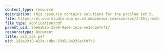 ```yaml
---
content_type: resource
description: This resource contains solutions for the problem set 5.
file: https://ol-ocw-studio-app-qa.s3.amazonaws.com/courses/3-051j-materials-for-biomedical-applications-spring-2006/28ba2938423acdbe33850a335ac607c8_ps5_sol.pdf
file_type: application/pdf
parent_uid: 8be6a62b-35e9-9ad0-1ece-ee3ed3efef87
resourcetype: Document
title: ps5_sol.pdf
uid: 28ba2938-423a-cdbe-3385-0a335ac607c8
---
```


